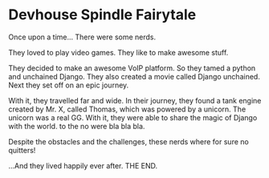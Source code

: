 # Devhouse Spindle Fairytale

Once upon a time...
There were some nerds.

They loved to play video games. 
They like to make awesome stuff.

They decided to make an awesome VoIP platform.
So they tamed a python and unchained Django.
They also created a movie called Django unchained.
Next they set off on an epic journey.

With it, they travelled far and wide. In their journey, they found a tank engine created by Mr. X, called Thomas, which was powered by a unicorn. The unicorn was a real GG. With it, they were able to share the magic of Django with the world.
to the no were bla bla bla.

Despite the obstacles and the challenges, these nerds where for sure no quitters!

...And they lived happily ever after. THE END.
